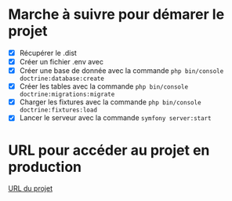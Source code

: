 # Marche à suivre pour démarer le projet

- [x] Récupérer le .dist
- [x] Créer un fichier .env avec
- [x] Créer une base de donnée avec la commande `php bin/console doctrine:database:create`
- [x] Créer les tables avec la commande `php bin/console doctrine:migrations:migrate`
- [x] Charger les fixtures avec la commande `php bin/console doctrine:fixtures:load`
- [x] Lancer le serveur avec la commande `symfony server:start`

# URL pour accéder au projet en production

[URL du projet](https://pdf.theomgrn.fr/)